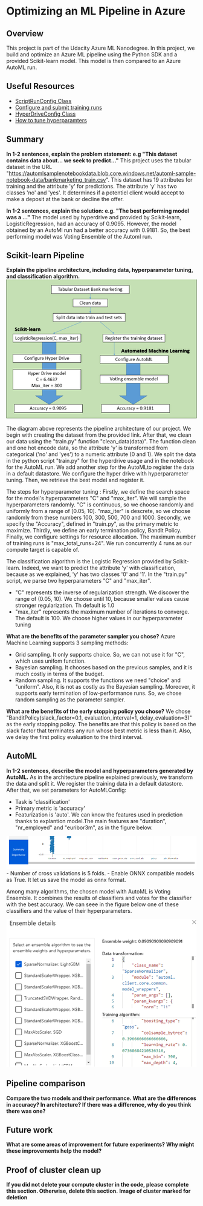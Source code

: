 # Optimizing an ML Pipeline in Azure

## Overview
This project is part of the Udacity Azure ML Nanodegree.
In this project, we build and optimize an Azure ML pipeline using the Python SDK and a provided Scikit-learn model.
This model is then compared to an Azure AutoML run.

## Useful Resources
- [ScriptRunConfig Class](https://docs.microsoft.com/en-us/python/api/azureml-core/azureml.core.scriptrunconfig?view=azure-ml-py)
- [Configure and submit training runs](https://docs.microsoft.com/en-us/azure/machine-learning/how-to-set-up-training-targets)
- [HyperDriveConfig Class](https://docs.microsoft.com/en-us/python/api/azureml-train-core/azureml.train.hyperdrive.hyperdriveconfig?view=azure-ml-py)
- [How to tune hyperparamters](https://docs.microsoft.com/en-us/azure/machine-learning/how-to-tune-hyperparameters)


## Summary
**In 1-2 sentences, explain the problem statement: e.g "This dataset contains data about... we seek to predict..."**
This project uses the tabular dataset in the URL "https://automlsamplenotebookdata.blob.core.windows.net/automl-sample-notebook-data/bankmarketing_train.csv". This dataset has 19 attributes for training and the attribute 'y' for predictions. The attribute 'y' has two classes 'no' and 'yes'. It determines if a potentiel client would accept to make a deposit at the bank or decline the offer.

**In 1-2 sentences, explain the solution: e.g. "The best performing model was a ..."**
The model used by hyperdrive and provided by Scikit-learn, LogisticRegression, had an accuracy of 0.9095. However, the model obtained by an AutoMl run had a better accuracy with 0.9181. So, the best performing model was Voting Ensemble of the Automl run.

## Scikit-learn Pipeline
**Explain the pipeline architecture, including data, hyperparameter tuning, and classification algorithm.**
<img src="./images/pipeline architecture.PNG">

The diagram above represents the pipeline architecture of our project. We begin with creating the dataset from the provided link. After that, we clean our data using the "train.py" function "clean_data(data)". The function clean and one hot encode data, so the attribute 'y' is transformed from categorical ('no' and 'yes') to a numeric attribute (0 and 1). We split the data in the python script "train.py" for the hyperdrive usage and in the notebook for the AutoML run. We add another step for the AutoMLto register the data in a default datastore. We configure the hyper drive with hyperparameter tuning. Then, we retrieve the best model and register it. 

The steps for hyperparameter tuning :
Firstly, we define the search space for the model's hyperparameters "C" and "max_iter". We will sample the hyperparameters randomly.
"C" is continuous, so we choose randomly and uniformly from a range of [0.05, 10]. 
"max_iter" is descrete, so we choose randomly from these numbers 100, 300, 500, 700 and 1000.
Secondly, we specify the "Accuracy", defined in "train.py", as the primary metric to maximize.
Thirdly, we define an early termination policy, Bandit Policy.
Finally, we configure settings for resource allocation. The maximum number of training runs is "max_total_runs=24". We run concurrently 4 runs as our compute target is capable of. 

The classification algorithm is the Logistic Regression provided by  Scikit-learn. Indeed, we want to predict the attribute 'y' with classification, because as we explained, 'y' has two classes '0' and '1'. In the "train.py" script, we parse two hyperparameters "C" and "max_iter". 
 - "C" represents the inverse of regularization strength. We discover the range of (0.05, 10). We choose until 10, because smaller values cause stronger regularization. Th default is 1.0
 - "max_iter" represents the maximum number of iterations to converge. The default is 100. We choose higher values in our hyperparameter tuning 

**What are the benefits of the parameter sampler you chose?**
Azure Machine Learning supports 3 sampling methods:
 - Grid sampling. It only supports choice. So, we can not use it for "C", which uses unifom function.
 - Bayesian sampling. It chooses based on the previous samples, and it is much costly in terms of the budget.
 - Random sampling. It supports the functions we need "choice" and "uniform". Also, it is not as costly as the Bayesian sampling. Moreover, it supports early termination of low-performance runs.
So, we chose random sampling as the parameter sampler. 

**What are the benefits of the early stopping policy you chose?**
We chose "BanditPolicy(slack_factor=0.1, evaluation_interval=1, delay_evaluation=3)" as the early stopping policy. The benefits are that this policy is based on the slack factor that terminates any run whose best metric is less than it. Also, we delay the first policy evaluation to the third interval. 

## AutoML
**In 1-2 sentences, describe the model and hyperparameters generated by AutoML.**
As in the architecture pipeline explained previously, we transform the data and split it. We register the training data in a default datastore. After that, we set parameters for AutoMLConfig:
 - Task is 'classification' 
 - Primary metric is 'accuracy'
 - Featurization is 'auto'. We can know the features used in prediction thanks to explantion model.The main features are "duration", "nr_employed" and "euribor3m", as in the figure below.
<img src="./images/features.PNG">
 - Number of cross validations is 5 folds.
 - Enable ONNX compatible models as True. It let us save the model as onnx format.

Among many algorithms, the chosen model with AutoML is Voting Ensemble. It combines the results of classifiers and votes for the classifier with the best accuracy. We can seee in the figure below one of these classifiers and the value of their hyperparameters. 

<img src="./images/ensemble_details.PNG">

## Pipeline comparison
**Compare the two models and their performance. What are the differences in accuracy? In architecture? If there was a difference, why do you think there was one?**

## Future work
**What are some areas of improvement for future experiments? Why might these improvements help the model?**

## Proof of cluster clean up
**If you did not delete your compute cluster in the code, please complete this section. Otherwise, delete this section.**
**Image of cluster marked for deletion**
